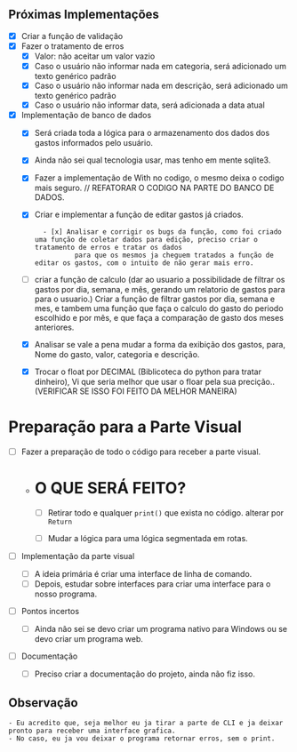 ## Próximas Implementações

- [x] Criar a função de validação
- [x] Fazer o tratamento de erros
    - [x] Valor: não aceitar um valor vazio
    - [x] Caso o usuário não informar nada em categoria, será adicionado um texto genérico padrão
    - [x] Caso o usuário não informar nada em descrição, será adicionado um texto genérico padrão
    - [x] Caso o usuário não informar data, será adicionada a data atual

- [x] Implementação de banco de dados
    - [x] Será criada toda a lógica para o armazenamento dos dados dos gastos informados pelo usuário.
    - [x] Ainda não sei qual tecnologia usar, mas tenho em mente sqlite3.
    - [x] Fazer a implementação de With no codigo, o mesmo deixa o codigo mais seguro. // REFATORAR O CODIGO NA PARTE DO BANCO DE DADOS. 
    - [x] Criar e implementar a função de editar gastos já criados.

            - [x] Analisar e corrigir os bugs da função, como foi criado uma função de coletar dados para edição, preciso criar o tratamento de erros e tratar os dados 
                    para que os mesmos ja cheguem tratados a função de editar os gastos, com o intuito de não gerar mais erro.

    - [ ] criar a função de calculo (dar ao usuario a possibilidade de filtrar os gastos por dia, semana, e mês, gerando um relatorio de gastos para para o usuario.)
            Criar a função de filtrar gastos por dia, semana e mes, e tambem uma função que faça o calculo do gasto do periodo escolhido e por mês, e que faça a comparação de gasto dos meses anteriores.
    - [x] Analisar se vale a pena mudar a forma da exibição dos gastos, para, Nome do gasto, valor, categoria e descrição.  
    - [x] Trocar o float por DECIMAL (Biblicoteca do python para tratar dinheiro), Vi que seria melhor que usar o floar pela sua precição.. (VERIFICAR SE ISSO FOI FEITO DA MELHOR MANEIRA)

# Preparação para a Parte Visual

- [ ] Fazer a preparação de todo o código para receber a parte visual.

    - # O QUE SERÁ FEITO?

        - [ ] Retirar todo e qualquer `print()` que exista no código. alterar por `Return`

        - [ ] Mudar a lógica para uma lógica segmentada em rotas.
 

- [ ] Implementação da parte visual
    - [ ] A ideia primária é criar uma interface de linha de comando.
    - [ ] Depois, estudar sobre interfaces para criar uma interface para o nosso programa.

- [ ] Pontos incertos
    - [ ] Ainda não sei se devo criar um programa nativo para Windows ou se devo criar um programa web.

- [ ] Documentação
    - [ ] Preciso criar a documentação do projeto, ainda não fiz isso.



## Observação 
    - Eu acredito que, seja melhor eu ja tirar a parte de CLI e ja deixar pronto para receber uma interface grafica. 
    - No caso, eu ja vou deixar o programa retornar erros, sem o print.
